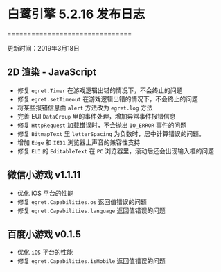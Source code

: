 # 白鹭引擎 5.2.16 发布日志


===============================

更新时间：2019年3月18日

## 2D 渲染 - JavaScript 
* 修复 `egret.Timer` 在游戏逻辑出错的情况下，不会终止的问题
* 修复 `egret.setTimeout` 在游戏逻辑出错的情况下，不会终止的问题
* 将某些报错信息由 `alert` 方法改为 `egret.log` 方法
* 完善 EUI `DataGroup` 里的事件处理，增加异常事件报错信息
* 修复 `HttpRequest` 加载错误时，不会抛出 `IO_ERROR` 事件的问题
* 修复 `BitmapText` 里 `letterSpacing` 为负数时，居中计算错误的问题。
* 增加 `Edge` 和 `IE11` 浏览器上声音的兼容性支持
* 修复 `EUI` 的 `EditableText` 在 `PC` 浏览器里，滚动后还会出现输入框的问题


## 微信小游戏 v1.1.11
* 优化 iOS 平台的性能
* 修复 `egret.Capabilities.os` 返回值错误的问题
* 修复 `egret.Capabilities.language` 返回值错误的问题


## 百度小游戏 v0.1.5
* 优化 `iOS` 平台的性能
* 修复 `egret.Capabilities.isMobile` 返回值错误的问题
